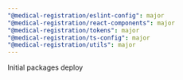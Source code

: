 ```yaml
---
"@medical-registration/eslint-config": major
"@medical-registration/react-components": major
"@medical-registration/tokens": major
"@medical-registration/ts-config": major
"@medical-registration/utils": major
---
```


Initial packages deploy
